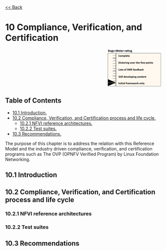 [<< Back](../../ref_model)
# 10 Compliance, Verification, and Certification
<p align="right"><img src="../figures/bogo_ifo.png" alt="scope" title="Scope" width="35%"/></p>

## Table of Contents
* [10.1	Introduction.](#10.1)
* [10.2	Compliance, Verification, and Certification process and life cycle.](#10.2)
  * [10.2.1 NFVI reference architectures.](#10.2.1)
  * [10.2.2 Test suites.](#10.2.2)
* [10.3	Recommendations.](#10.3)

The purpose of this chapter is to address the relation with this Reference Model and the industry driven compliance, verification, and certification programs such as The OVP (OPNFV Verified Program) by Linux Foundation Networking.  

<a name="10.1"></a>
## 10.1 Introduction

<a name="10.2"></a>
## 10.2	Compliance, Verification, and Certification process and life cycle

<a name="10.2.1"></a>
### 10.2.1 NFVI reference architectures

<a name="10.2.2"></a>
### 10.2.2 Test suites

<a name="10.3"></a>
## 10.3	Recommendations

